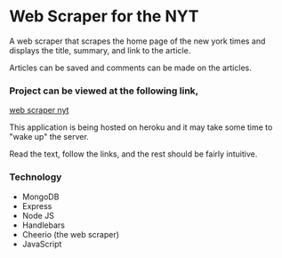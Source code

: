 # Web Scraper for the NYT 
A web scraper that scrapes the home page of the new york times and displays the title, summary, and link to the article.

Articles can be saved and comments can be made on the articles.

### Project can be viewed at the following link,
[web scraper nyt](https://web-scraper-nyt.herokuapp.com/)

This application is being hosted on heroku and it may take some time to "wake up" the server.

Read the text, follow the links, and the rest should be fairly intuitive.

### Technology

 - MongoDB
 - Express
 - Node JS
 - Handlebars
 - Cheerio (the web scraper)
 - JavaScript